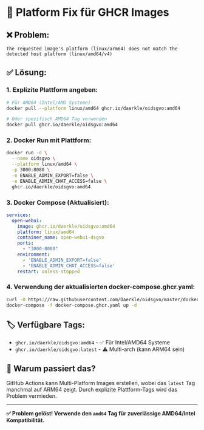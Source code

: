 # 🔧 **Platform Fix für GHCR Images**

## ❌ **Problem:**
```
The requested image's platform (linux/arm64) does not match the detected host platform (linux/amd64/v4)
```

## ✅ **Lösung:**

### **1. Explizite Plattform angeben:**
```bash
# Für AMD64 (Intel/AMD Systeme)
docker pull --platform linux/amd64 ghcr.io/daerkle/oidsgvo:amd64

# Oder spezifisch AMD64 Tag verwenden
docker pull ghcr.io/daerkle/oidsgvo:amd64
```

### **2. Docker Run mit Plattform:**
```bash
docker run -d \
  --name oidsgvo \
  --platform linux/amd64 \
  -p 3000:8080 \
  -e ENABLE_ADMIN_EXPORT=false \
  -e ENABLE_ADMIN_CHAT_ACCESS=false \
  ghcr.io/daerkle/oidsgvo:amd64
```

### **3. Docker Compose (Aktualisiert):**
```yaml
services:
  open-webui:
    image: ghcr.io/daerkle/oidsgvo:amd64
    platform: linux/amd64
    container_name: open-webui-dsgvo
    ports:
      - "3000:8080"
    environment:
      - 'ENABLE_ADMIN_EXPORT=false'
      - 'ENABLE_ADMIN_CHAT_ACCESS=false'
    restart: unless-stopped
```

### **4. Verwendung der aktualisierten docker-compose.ghcr.yaml:**
```bash
curl -O https://raw.githubusercontent.com/Daerkle/oidsgvo/master/docker-compose.ghcr.yaml
docker-compose -f docker-compose.ghcr.yaml up -d
```

## 🏷️ **Verfügbare Tags:**

- `ghcr.io/daerkle/oidsgvo:amd64` - ✅ Für Intel/AMD64 Systeme
- `ghcr.io/daerkle/oidsgvo:latest` - ⚠️ Multi-arch (kann ARM64 sein)

## 📝 **Warum passiert das?**

GitHub Actions kann Multi-Platform Images erstellen, wobei das `latest` Tag manchmal auf ARM64 zeigt. Durch explizite Plattform-Tags wird das Problem vermieden.

---
**✅ Problem gelöst! Verwende den `amd64` Tag für zuverlässige AMD64/Intel Kompatibilität.**